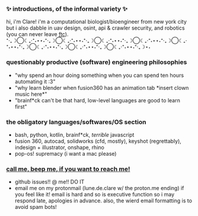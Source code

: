 ### ✨ introductions, of the informal variety ✨
hi, i'm Clare! i'm a computational biologist/bioengineer from new york city but i also dabble in uav design, osint, api & crawler security, and robotics (you can never leave [ftc](https://www.firstinspires.org/robotics/ftc)). <br>
⁺‧₊☽◯☾₊‧⁺˖⋆⋆˖⁺‧₊☽◯☾₊‧⁺˖⋆⋆˖⁺‧₊☽◯☾₊‧⁺˖⋆⋆˖⁺‧₊☽◯☾₊‧⁺˖⋆⋆˖⁺‧₊☽◯☾₊‧⁺˖⋆⋆˖⁺‧₊☽◯☾₊‧⁺˖⋆⋆˖⁺‧₊☽◯☾₊‧⁺˖⋆⋆˖⁺‧₊☽◯☾₊‧⁺˖⋆⋆˖⁺‧₊☽⋆˖

### questionably productive (software) engineering philosophies
- "why spend an hour doing something when you can spend ten hours automating it :3"
- "why learn blender when fusion360 has an animation tab \*insert clown music here\*"
- "brainf*ck can't be that hard, low-level languages are good to learn first"

### the obligatory languages/softwares/OS section
- bash, python, kotlin, brainf*ck, *terrible* javascript
- fusion 360, autocad, solidworks (cfd, mostly), keyshot (regrettably), indesign + illustrator, onshape, rhino
- pop-os! supremacy (i want a mac please)

### [call me, beep me, if you want to reach me!](https://open.spotify.com/album/5Rda027uD8ncoNMIXtngWL)
- github issues!! @ me!! DO IT
- email me on my protonmail (lune.de.clare w/ the proton.me ending) if you feel like it! email is hard and so is executive function so i may respond late, apologies in advance. also, the wierd email formatting is to avoid spam bots!

